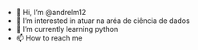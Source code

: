 - 👋 Hi, I’m @andrelm12
- 👀 I’m interested in atuar na aréa de ciência de dados  
- 🌱 I’m currently learning  python  
- 📫 How to reach me 

<!---
andrelm12/andrelm12 is a ✨ special ✨ repository because its `README.md` (this file) appears on your GitHub profile.
You can click the Preview link to take a look at your changes.
--->
